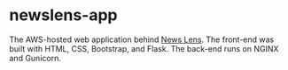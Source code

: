 # newslens-app

The AWS-hosted web application behind [News Lens](http://news-lens.online/). The front-end was built with HTML, CSS, Bootstrap, and Flask. The back-end runs on NGINX and Gunicorn.
